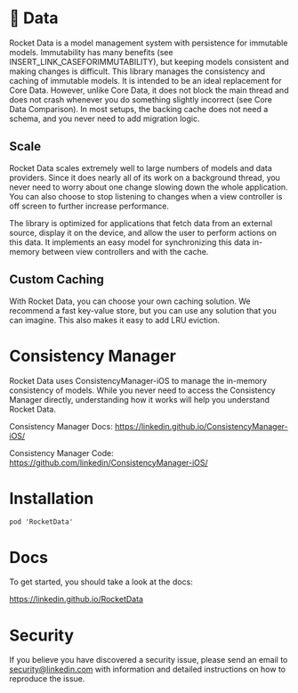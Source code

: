 # 🚀 Data

Rocket Data is a model management system with persistence for immutable models. Immutability has many benefits (see INSERT_LINK_CASEFORIMMUTABILITY), but keeping models consistent and making changes is difficult. This library manages the consistency and caching of immutable models. It is intended to be an ideal replacement for Core Data. However, unlike Core Data, it does not block the main thread and does not crash whenever you do something slightly incorrect (see Core Data Comparison). In most setups, the backing cache does not need a schema, and you never need to add migration logic.

## Scale

Rocket Data scales extremely well to large numbers of models and data providers. Since it does nearly all of its work on a background thread, you never need to worry about one change slowing down the whole application. You can also choose to stop listening to changes when a view controller is off screen to further increase performance.

The library is optimized for applications that fetch data from an external source, display it on the device, and allow the user to perform actions on this data. It implements an easy model for synchronizing this data in-memory between view controllers and with the cache.

## Custom Caching

With Rocket Data, you can choose your own caching solution. We recommend a fast key-value store, but you can use any solution that you can imagine. This also makes it easy to add LRU eviction.

# Consistency Manager

Rocket Data uses ConsistencyManager-iOS to manage the in-memory consistency of models. While you never need to access the Consistency Manager directly, understanding how it works will help you understand Rocket Data.

Consistency Manager Docs: https://linkedin.github.io/ConsistencyManager-iOS/

Consistency Manager Code: https://github.com/linkedin/ConsistencyManager-iOS/

# Installation

```
pod 'RocketData'
```

# Docs

To get started, you should take a look at the docs:

https://linkedin.github.io/RocketData

# Security

If you believe you have discovered a security issue, please send an email to security@linkedin.com with information and detailed instructions on how to reproduce the issue.

